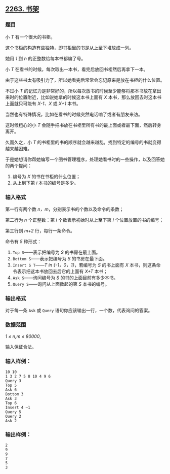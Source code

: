 ## [2263. 书架](https://www.acwing.com/problem/content/2265/)

### 题目

小 *T* 有一个很大的书柜。

这个书柜的构造有些独特，即书柜里的书是从上至下堆放成一列。

她用 *1* 到 *n* 的正整数给每本书都编了号。

小 *T* 在看书的时候，每次取出一本书，看完后放回书柜然后再拿下一本。

由于这些书太有吸引力了，所以她看完后常常会忘记原来是放在书柜的什么位置。

不过小 *T* 的记忆力是非常好的，所以每次放书的时候至少能够将那本书放在拿出来时的位置附近，比如说她拿的时候这本书上面有 *X* 本书，那么放回去时这本书上面就只可能有 *X-1、X* 或 *X+1* 本书。

当然也有特殊情况，比如在看书的时候突然电话响了或者有朋友来访。

这时候粗心的小 *T* 会随手把书放在书柜里所有书的最上面或者最下面，然后转身离开。

久而久之，小 *T* 的书柜里的书的顺序就会越来越乱，找到特定的编号的书就变得越来越困难。

于是她想请你帮她编写一个图书管理程序，处理她看书时的一些操作，以及回答她的两个提问：

1. 编号为 *X* 的书在书柜的什么位置；
2. 从上到下第 *i* 本书的编号是多少。

### 输入格式

第一行有两个数 *n，m*，分别表示书的个数以及命令的条数；

第二行为 *n* 个正整数：第 *i* 个数表示初始时从上至下第 *i* 个位置放置的书的编号；

第三行到 *m+2* 行，每行一条命令。

命令有 *5* 种形式：

1. `Top S`——表示把编号为 *S* 的书房在最上面。
2. `Bottom S`——表示把编号为 *S* 的书房在最下面。
3. `Insert S T`——*T in {-1，0，1}*，若编号为 *S* 的书上面有 *X* 本书，则这条命令表示把这本书放回去后它的上面有 *X+T* 本书；
4. `Ask S`——询问编号为 *S* 的书的上面目前有多少本书。
5. `Query S`——询问从上面数起的第 *S* 本书的编号。

### 输出格式

对于每一条 `Ask` 或 `Query` 语句你应该输出一行，一个数，代表询问的答案。

### 数据范围

*1 ≤ n,m ≤ 80000*,

输入保证合法。

### 输入样例：

```
10 10
1 3 2 7 5 8 10 4 9 6
Query 3
Top 5
Ask 6
Bottom 3
Ask 3
Top 6
Insert 4 –1
Query 5
Query 2
Ask 2
```

### 输出样例：

```
2
9
9
7
5
3
```
